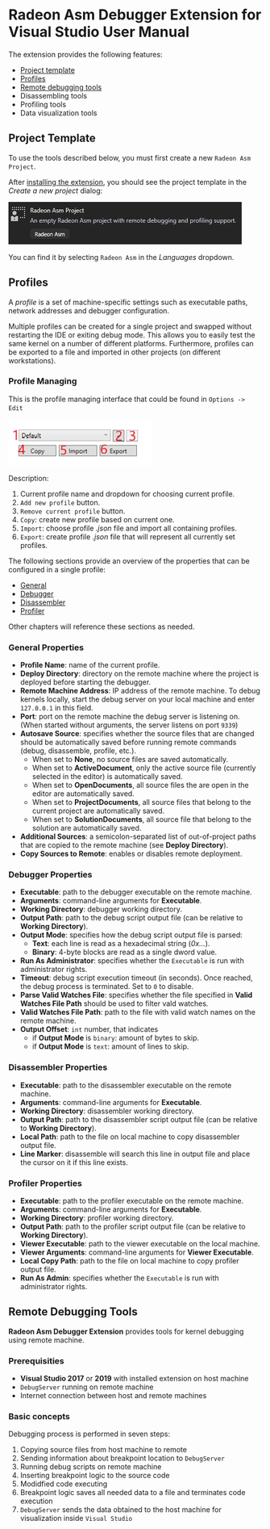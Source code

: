 # Radeon Asm Debugger Extension for Visual Studio User Manual

The extension provides the following features:

* [Project template](#project-template)
* [Profiles](#profiles)
* [Remote debugging tools](#remote-debugging-tools)
* Disassembling tools
* Profiling tools
* Data visualization tools

## Project Template

To use the tools described below, you must first create a new
`Radeon Asm Project`.

After [installing the extension](README.md#installation), you should see
the project template in the *Create a new project* dialog:

![Template](Resources/Manual/ProjTemplate.PNG)

You can find it by selecting `Radeon Asm` in the *Languages* dropdown.

## Profiles

A *profile* is a set of machine-specific settings such as executable paths, network addresses and debugger configuration.

Multiple profiles can be created for a single project and swapped without restarting the IDE or exiting debug mode. This allows you to easily test the same kernel on a number of different platforms. Furthermore, profiles can be exported to a file and imported in other projects (on different workstations).

### Profile Managing

This is the profile managing interface that could be found in `Options -> Edit`

![ProfileControlButtons](Resources/Manual/ProfileControlButtons.png)

Description:
1. Current profile name and dropdown for choosing current profile.
2. `Add new profile` button.
3. `Remove current profile` button.
4. `Copy`: create new profile based on current one.
5. `Import`: choose profile *.json* file and import all containing profiles.
6. `Export`: create profile *.json* file that will represent all currently set profiles.

The following sections provide an overview of the properties that can be configured in a single profile:

* [General](#general-properties)
* [Debugger](#debugger-properties)
* [Disassembler](#disassembler-properties)
* [Profiler](#profiler-properties)

Other chapters will reference these sections as needed.

### General Properties

* **Profile Name**: name of the current profile.
* **Deploy Directory**: directory on the remote machine where the project is deployed before starting the debugger.
* **Remote Machine Address**: IP address of the remote machine. To debug kernels locally, start the debug server on your local machine and enter `127.0.0.1` in this field.
* **Port**: port on the remote machine the debug server is listening on. (When started without arguments, the server listens on port `9339`)
* **Autosave Source**: specifies whether the source files that are changed should be automatically saved before running remote commands (debug, disassemble, profile, etc.).
  - When set to **None**, no source files are saved automatically.
  - When set to **ActiveDocument**, only the active source file (currently selected in the editor) is automatically saved.
  - When set to **OpenDocuments**, all source files the are open in the editor are automatically saved.
  - When set to **ProjectDocuments**, all source files that belong to the current project are automatically saved.
  - When set to **SolutionDocuments**, all source file that belong to the solution are automatically saved.
* **Additional Sources**: a semicolon-separated list of out-of-project paths that are copied to the remote machine (see **Deploy Directory**).
* **Copy Sources to Remote**: enables or disables remote deployment.

### Debugger Properties

* **Executable**: path to the debugger executable on the remote machine.
* **Arguments**: command-line arguments for **Executable**.
* **Working Directory**: debugger working directory.
* **Output Path**: path to the debug script output file (can be relative to **Working Directory**).
* **Output Mode**: specifies how the debug script output file is parsed:
  - **Text**: each line is read as a hexadecimal string (*0x...*).
  - **Binary**: 4-byte blocks are read as a single dword value.
* **Run As Administrator**: specifies whether the `Executable` is run with administrator rights.
* **Timeout**: debug script execution timeout (in seconds). Once reached, the debug process is terminated. Set to `0` to disable.
* **Parse Valid Watches File**: specifies whether the file specified in **Valid Watches File Path** should be used to filter vald watches.
* **Valid Watches File Path**: path to the file with valid watch names on the remote machine.
* **Output Offset**: `int` number, that indicates
  - if **Output Mode** is `binary`: amount of bytes to skip.
  - if **Output Mode** is `text`: amount of lines to skip.

### Disassembler Properties

* **Executable**: path to the disassembler executable on the remote machine.
* **Arguments**: command-line arguments for **Executable**.
* **Working Directory**: disassembler working directory.
* **Output Path**: path to the disassembler script output file (can be relative to **Working Directory**).
* **Local Path**: path to the file on local machine to copy disassembler output file.
* **Line Marker**: disassemble will search this line in output file and place the cursor on it if this line exists.

### Profiler Properties

* **Executable**: path to the profiler executable on the remote machine.
* **Arguments**: command-line arguments for **Executable**.
* **Working Directory**: profiler working directory.
* **Output Path**: path to the profiler script output file (can be relative to **Working Directory**).
* **Viewer Executable**: path to the viewer executable on the local machine.
* **Viewer Arguments**: command-line arguments for **Viewer Executable**.
* **Local Copy Path**: path to the file on local machine to copy profiler output file.
* **Run As Admin**: specifies whether the `Executable` is run with administrator rights.

## Remote Debugging Tools

**Radeon Asm Debugger Extension** provides tools for kernel debugging using remote machine.

### Prerequisities

* **Visual Studio 2017** or **2019** with installed extension on host machine
* `DebugServer` running on remote machine
* Internet connection between host and remote machines

### Basic concepts

Debugging process is performed in seven steps:

1. Copying source files from host machine to remote
2. Sending information about breakpoint location to `DebugServer`
3. Running debug scripts on remote machine
4. Inserting breakpoint logic to the source code
5. Modidfied code executing
6. Breakpoint logic saves all needed data to a file and terminates code execution
7. `DebugServer` sends the data obtained to the host machine for visualization inside `Visual Studio`
